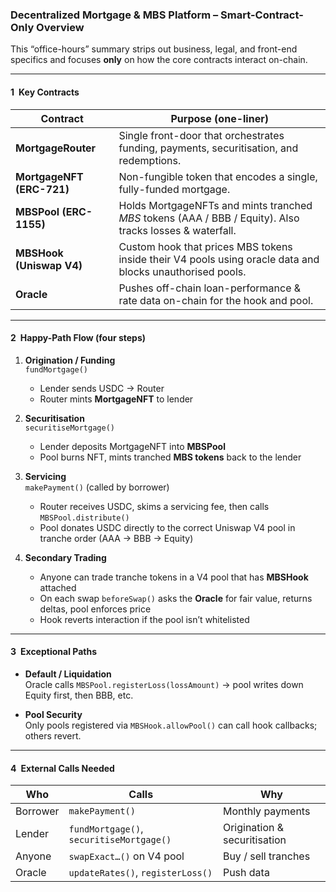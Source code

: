 ### **Decentralized Mortgage & MBS Platform – Smart-Contract-Only Overview**

This “office-hours” summary strips out business, legal, and front-end specifics and focuses **only** on how the core contracts interact on-chain.

---

#### 1 Key Contracts

| Contract | Purpose (one-liner) |
|----------|--------------------|
| **MortgageRouter** | Single front-door that orchestrates funding, payments, securitisation, and redemptions. |
| **MortgageNFT (ERC-721)** | Non-fungible token that encodes a single, fully-funded mortgage. |
| **MBSPool (ERC-1155)** | Holds MortgageNFTs and mints tranched *MBS* tokens (AAA / BBB / Equity). Also tracks losses & waterfall. |
| **MBSHook (Uniswap V4)** | Custom hook that prices MBS tokens inside their V4 pools using oracle data and blocks unauthorised pools. |
| **Oracle** | Pushes off-chain loan-performance & rate data on-chain for the hook and pool. |

---

#### 2 Happy-Path Flow (four steps)

1. **Origination / Funding**  
   `fundMortgage()`  
   - Lender sends USDC → Router  
   - Router mints **MortgageNFT** to lender

2. **Securitisation**  
   `securitiseMortgage()`  
   - Lender deposits MortgageNFT into **MBSPool**  
   - Pool burns NFT, mints tranched **MBS tokens** back to the lender

3. **Servicing**  
   `makePayment()` (called by borrower)  
   - Router receives USDC, skims a servicing fee, then calls `MBSPool.distribute()`  
   - Pool donates USDC directly to the correct Uniswap V4 pool in tranche order (AAA → BBB → Equity)

4. **Secondary Trading**  
   - Anyone can trade tranche tokens in a V4 pool that has **MBSHook** attached  
   - On each swap `beforeSwap()` asks the **Oracle** for fair value, returns deltas, pool enforces price  
   - Hook reverts interaction if the pool isn’t whitelisted

---

#### 3 Exceptional Paths

- **Default / Liquidation**  
  Oracle calls `MBSPool.registerLoss(lossAmount)` → pool writes down Equity first, then BBB, etc.

- **Pool Security**  
  Only pools registered via `MBSHook.allowPool()` can call hook callbacks; others revert.

---

#### 4 External Calls Needed

| Who | Calls | Why |
|-----|-------|-----|
| Borrower | `makePayment()` | Monthly payments |
| Lender | `fundMortgage()`, `securitiseMortgage()` | Origination & securitisation |
| Anyone | `swapExact…()` on V4 pool | Buy / sell tranches |
| Oracle | `updateRates()`, `registerLoss()` | Push data |

